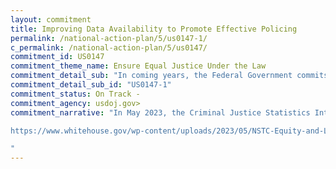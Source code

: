 ```yaml
---
layout: commitment
title: Improving Data Availability to Promote Effective Policing
permalink: /national-action-plan/5/us0147-1/
c_permalink: /national-action-plan/5/us0147/
commitment_id: US0147
commitment_theme_name: Ensure Equal Justice Under the Law
commitment_detail_sub: "In coming years, the Federal Government commits to assessing the feasibility of what database records may be accessible to the public, taking into account the critical need for public trust, transparency and accountability, as well as safety, privacy, and due process concerns. This includes publishing regular public reports based on anonymized data from the database once the database is established."
commitment_detail_sub_id: "US0147-1"
commitment_status: On Track -
commitment_agency: usdoj.gov>
commitment_narrative: "In May 2023, the Criminal Justice Statistics Interagency Working Group released a report about equity and law enforcement data collection, use, and transparency (link below). The report outlines the critical barriers to effective collection, use, and transparency of policing data. It also outlines federal levers for making progress along with a roadmap for addressing the barriers.

https://www.whitehouse.gov/wp-content/uploads/2023/05/NSTC-Equity-and-Law-Enforcement-Data.pdf

"
---
```


